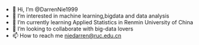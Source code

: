 - 👋 Hi, I’m @DarrenNie1999
- 👀 I’m interested in machine learning,bigdata and data analysis
- 🌱 I’m currently learning Applied Statistics in Renmin University of China
- 💞️ I’m looking to collaborate with big-data lovers
- 📫 How to reach me niedarren@ruc.edu.cn

<!---
DarrenNie1999/DarrenNie1999 is a ✨ special ✨ repository because its `README.md` (this file) appears on your GitHub profile.
You can click the Preview link to take a look at your changes.
--->
